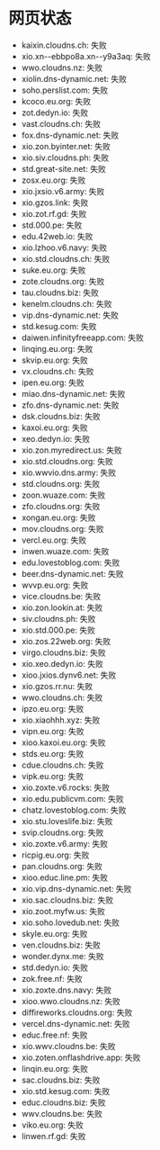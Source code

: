 # 网页状态
- kaixin.cloudns.ch: 失败
- xio.xn--ebbpo8a.xn--y9a3aq: 失败
- wwo.cloudns.nz: 失败
- xiolin.dns-dynamic.net: 失败
- soho.perslist.com: 失败
- kcoco.eu.org: 失败
- zot.dedyn.io: 失败
- vast.cloudns.ch: 失败
- fox.dns-dynamic.net: 失败
- xio.zon.byinter.net: 失败
- xio.siv.cloudns.ph: 失败
- std.great-site.net: 失败
- zosx.eu.org: 失败
- xio.jxsio.v6.army: 失败
- xio.gzos.link: 失败
- xio.zot.rf.gd: 失败
- std.000.pe: 失败
- edu.42web.io: 失败
- xio.lzhoo.v6.navy: 失败
- xio.std.cloudns.ch: 失败
- suke.eu.org: 失败
- zote.cloudns.org: 失败
- tau.cloudns.biz: 失败
- kenelm.cloudns.ch: 失败
- vip.dns-dynamic.net: 失败
- std.kesug.com: 失败
- daiwen.infinityfreeapp.com: 失败
- linqing.eu.org: 失败
- skvip.eu.org: 失败
- vx.cloudns.ch: 失败
- ipen.eu.org: 失败
- miao.dns-dynamic.net: 失败
- zfo.dns-dynamic.net: 失败
- dsk.cloudns.biz: 失败
- kaxoi.eu.org: 失败
- xeo.dedyn.io: 失败
- xio.zon.myredirect.us: 失败
- xio.std.cloudns.org: 失败
- xio.wwvio.dns.army: 失败
- std.cloudns.org: 失败
- zoon.wuaze.com: 失败
- zfo.cloudns.org: 失败
- xongan.eu.org: 失败
- mov.cloudns.org: 失败
- vercl.eu.org: 失败
- inwen.wuaze.com: 失败
- edu.lovestoblog.com: 失败
- beer.dns-dynamic.net: 失败
- wvvp.eu.org: 失败
- vice.cloudns.be: 失败
- xio.zon.lookin.at: 失败
- siv.cloudns.ph: 失败
- xio.std.000.pe: 失败
- xio.zos.22web.org: 失败
- virgo.cloudns.biz: 失败
- xio.xeo.dedyn.io: 失败
- xioo.jxios.dynv6.net: 失败
- xio.gzos.rr.nu: 失败
- wwo.cloudns.ch: 失败
- ipzo.eu.org: 失败
- xio.xiaohhh.xyz: 失败
- vipn.eu.org: 失败
- xioo.kaxoi.eu.org: 失败
- stds.eu.org: 失败
- cdue.cloudns.ch: 失败
- vipk.eu.org: 失败
- xio.zoxte.v6.rocks: 失败
- xio.edu.publicvm.com: 失败
- chatz.lovestoblog.com: 失败
- xio.stu.loveslife.biz: 失败
- svip.cloudns.org: 失败
- xio.zoxte.v6.army: 失败
- ricpig.eu.org: 失败
- pan.cloudns.org: 失败
- xioo.educ.line.pm: 失败
- xio.vip.dns-dynamic.net: 失败
- xio.sac.cloudns.biz: 失败
- xio.zoot.myfw.us: 失败
- xio.soho.lovedub.net: 失败
- skyle.eu.org: 失败
- ven.cloudns.biz: 失败
- wonder.dynx.me: 失败
- std.dedyn.io: 失败
- zok.free.nf: 失败
- xio.zoxte.dns.navy: 失败
- xioo.wwo.cloudns.nz: 失败
- diffireworks.cloudns.org: 失败
- vercel.dns-dynamic.net: 失败
- educ.free.nf: 失败
- xio.wwv.cloudns.be: 失败
- xio.zoten.onflashdrive.app: 失败
- linqin.eu.org: 失败
- sac.cloudns.biz: 失败
- xio.std.kesug.com: 失败
- educ.cloudns.biz: 失败
- wwv.cloudns.be: 失败
- viko.eu.org: 失败
- linwen.rf.gd: 失败
